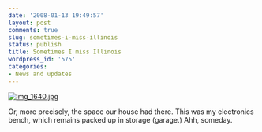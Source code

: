 ```yaml
---
date: '2008-01-13 19:49:57'
layout: post
comments: true
slug: sometimes-i-miss-illinois
status: publish
title: Sometimes I miss Illinois
wordpress_id: '575'
categories:
- News and updates
---
```


[![img_1640.jpg](http://www.phfactor.net/wp/wp-photos/thumb.20080113-184956-1.jpg)](http://www.phfactor.net/wp/wp-photos/20080113-184956-1.jpg)


Or, more precisely, the space our house had there. This was my   electronics bench, which remains packed up in storage (garage.) Ahh,   someday.	




